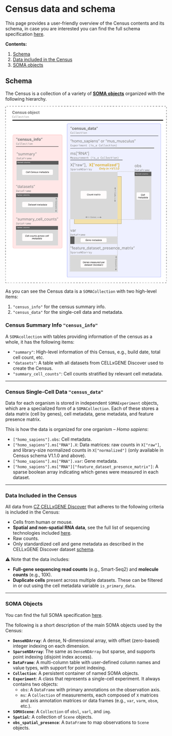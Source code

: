 # Census data and schema

This page provides a user-friendly overview of the Census contents and its schema, in case you are interested you can find the full schema specification [here](https://github.com/chanzuckerberg/cellxgene-census/blob/main/docs/cellxgene_census_schema.md).

**Contents:**

1. [Schema](#schema)
2. [Data included in the Census](#data-included-in-the-census)
3. [SOMA objects](#soma-objects)

## Schema

The Census is a collection of a variety of **[SOMA objects](#soma-objects)** organized with the following hierarchy.

![image](cellxgene_census_docsite_model.svg)

As you can see the Census data is a `SOMACollection` with two high-level items:

1. `"census_info"` for the census summary info.
2. `"census_data"` for the single-cell data and metadata.

### Census Summary Info `"census_info"`

A `SOMAcollection` with tables providing information of the census as a whole, it has the following items:

- `"summary"`: High-level information of this Census, e.g., build date, total cell count, etc.
- `"datasets"`: A table with all datasets from CELLxGENE Discover used to create the Census.
- `"summary_cell_counts"`: Cell counts stratified by relevant cell metadata.

---

### Census Single-Cell Data `"census_data"`

Data for each organism is stored in independent `SOMAExperiment` objects, which are a specialized form of a `SOMACollection`. Each of these stores a data matrix (cell by genes), cell metadata, gene metadata, and feature presence matrix.

This is how the data is organized for one organism – *Homo sapiens*:

- `["homo_sapiens"].obs`: Cell metadata.
- `["homo_sapiens"].ms["RNA"].X`: Data matrices: raw counts in `X["raw"]`, and library-size normalized counts in `X["normalized"]` (only available in Census schema V1.1.0 and above).
- `["homo_sapiens"].ms["RNA"].var`: Gene metadata.
- `["homo_sapiens"].ms["RNA"]["feature_dataset_presence_matrix"]`: A sparse boolean array indicating which genes were measured in each dataset.

---

### Data Included in the Census

All data from [CZ CELLxGENE Discover](https://cellxgene.cziscience.com/) that adheres to the following criteria is included in the Census:

- Cells from human or mouse.
- **Spatial and non-spatial RNA data**, see the full list of sequencing technologies included [here](https://github.com/chanzuckerberg/cellxgene-census/blob/main/docs/cellxgene_census_schema.md#assays).
- Raw counts.
- Only standardized cell and gene metadata as described in the CELLxGENE Discover dataset [schema](https://github.com/chanzuckerberg/single-cell-curation/blob/main/schema/3.0.0/schema.md).

⚠️ Note that the data includes:

- **Full-gene sequencing read counts** (e.g., Smart-Seq2) and **molecule counts** (e.g., 10X).
- **Duplicate cells** present across multiple datasets. These can be filtered in or out using the cell metadata variable `is_primary_data`.

---

### SOMA Objects

You can find the full SOMA specification [here](https://github.com/single-cell-data/SOMA/blob/main/abstract_specification.md#foundational-types).

The following is a short description of the main SOMA objects used by the Census:

- **`DenseNDArray`**: A dense, N-dimensional array, with offset (zero-based) integer indexing on each dimension.
- **`SparseNDArray`**: The same as `DenseNDArray` but sparse, and supports point indexing (disjoint index access).
- **`DataFrame`**: A multi-column table with user-defined column names and value types, with support for point indexing.
- **`Collection`**: A persistent container of named SOMA objects.
- **`Experiment`**: A class that represents a single-cell experiment. It always contains two objects:
  - `obs`: A `DataFrame` with primary annotations on the observation axis.
  - `ms`: A `Collection` of measurements, each composed of `X` matrices and axis annotation matrices or data frames (e.g., `var`, `varm`, `obsm`, etc.).
- **`SOMAScene`**: A `Collection` of `obsl`, `varl`, and `img`.
- **`Spatial`**: A collection of `Scene` objects.
- **`obs_spatial_presence`**: A `DataFrame` to map observations to `Scene` objects.

